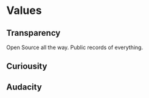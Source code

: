 # Values

## Transparency

Open Source all the way. Public records of everything.

## Curiousity

## Audacity
